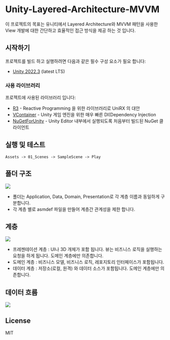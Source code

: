 # Unity-Layered-Architecture-MVVM

이 프로젝트의 목표는 유니티에서 Layered Architecture와 MVVM 패턴을 사용한 View 개발에 대한 간단하고 효율적인 접근 방식을 제공 하는 것 입니다.

## 시작하기

프로젝트를 빌드 하고 실행하려면 다음과 같은 필수 구성 요소가 필요 합니다:

* [Unity 2022.3](https://unity.com/kr/releases/editor/archive) (latest LTS)

### 사용 라이브러리

프로젝트에 사용된 라이브러리 입니다:

* [R3](https://github.com/Cysharp/R3) - Reactive Programming 을 위한 라이브러리로 UniRX 의 대안
* [VContainer](https://github.com/hadashiA/VContainer) - Unity 게임 엔진을 위한 매우 빠른 DI(Dependency Injection
* [NuGetForUnity](https://github.com/GlitchEnzo/NuGetForUnity) - Unity Editor 내부에서 실행되도록 처음부터 빌드된 NuGet 클라이언트

## 실행 및 테스트

```
Assets -> 01_Scenes -> SampleScene -> Play
```

## 폴더 구조

![](./images/scripts_hierarchy.jpg)

* 폴더는 Application, Data, Domain, Presentation로 각 계층 이름과 동일하게 구분합니다.
* 각 계층 별로 asmdef 파일을 만들어 계층간 관계성을 제한 합니다.

## 계층

![](./images/layer_group.jpg)

* 프레젠테이션 계층  : UI나 3D 개체가 포함 됩니다. 뷰는 비즈니스 로직을 실행하는 요청을 하게 됩니다. 도메인 계층에만 의존합니다.
* 도메인 계층 : 비즈니스 모델, 비즈니스 로직, 레포지토리 인터페이스가 포함됩니다.
* 데이터 계층 : 저장소(로컬, 원격) 와 데이터 소스가 포함됩니다. 도메인 계층에만 의존합니다.

## 데이터 흐름

![](./images/flow.jpg)


## License
MIT
